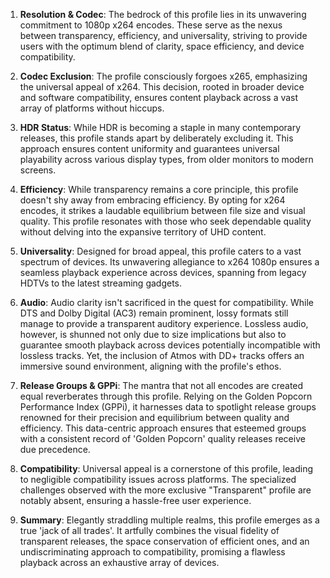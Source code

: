 1. **Resolution & Codec**: The bedrock of this profile lies in its unwavering commitment to 1080p x264 encodes. These serve as the nexus between transparency, efficiency, and universality, striving to provide users with the optimum blend of clarity, space efficiency, and device compatibility.

2. **Codec Exclusion**: The profile consciously forgoes x265, emphasizing the universal appeal of x264. This decision, rooted in broader device and software compatibility, ensures content playback across a vast array of platforms without hiccups.

3. **HDR Status**: While HDR is becoming a staple in many contemporary releases, this profile stands apart by deliberately excluding it. This approach ensures content uniformity and guarantees universal playability across various display types, from older monitors to modern screens.

4. **Efficiency**: While transparency remains a core principle, this profile doesn't shy away from embracing efficiency. By opting for x264 encodes, it strikes a laudable equilibrium between file size and visual quality. This profile resonates with those who seek dependable quality without delving into the expansive territory of UHD content.

5. **Universality**: Designed for broad appeal, this profile caters to a vast spectrum of devices. Its unwavering allegiance to x264 1080p ensures a seamless playback experience across devices, spanning from legacy HDTVs to the latest streaming gadgets.

6. **Audio**: Audio clarity isn't sacrificed in the quest for compatibility. While DTS and Dolby Digital (AC3) remain prominent, lossy formats still manage to provide a transparent auditory experience. Lossless audio, however, is shunned not only due to size implications but also to guarantee smooth playback across devices potentially incompatible with lossless tracks. Yet, the inclusion of Atmos with DD+ tracks offers an immersive sound environment, aligning with the profile's ethos.

7. **Release Groups & GPPi**: The mantra that not all encodes are created equal reverberates through this profile. Relying on the Golden Popcorn Performance Index (GPPi), it harnesses data to spotlight release groups renowned for their precision and equilibrium between quality and efficiency. This data-centric approach ensures that esteemed groups with a consistent record of 'Golden Popcorn' quality releases receive due precedence.

8. **Compatibility**: Universal appeal is a cornerstone of this profile, leading to negligible compatibility issues across platforms. The specialized challenges observed with the more exclusive "Transparent" profile are notably absent, ensuring a hassle-free user experience.

9. **Summary**: Elegantly straddling multiple realms, this profile emerges as a true 'jack of all trades'. It artfully combines the visual fidelity of transparent releases, the space conservation of efficient ones, and an undiscriminating approach to compatibility, promising a flawless playback across an exhaustive array of devices.
